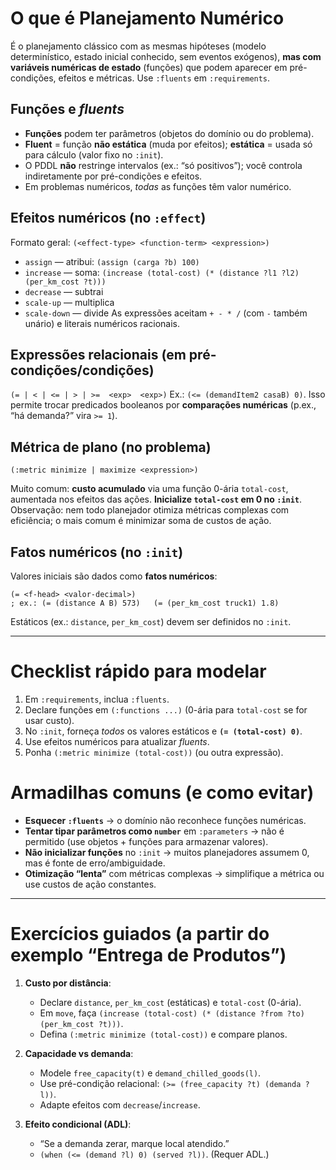 # O que é Planejamento Numérico

É o planejamento clássico com as mesmas hipóteses (modelo determinístico, estado inicial conhecido, sem eventos exógenos), **mas com variáveis numéricas de estado** (funções) que podem aparecer em pré-condições, efeitos e métricas. Use `:fluents` em `:requirements`.&#x20;

## Funções e *fluents*

* **Funções** podem ter parâmetros (objetos do domínio ou do problema).
* **Fluent** = função **não estática** (muda por efeitos); **estática** = usada só para cálculo (valor fixo no `:init`).
* O PDDL **não** restringe intervalos (ex.: “só positivos”); você controla indiretamente por pré-condições e efeitos.
* Em problemas numéricos, *todas* as funções têm valor numérico.&#x20;

## Efeitos numéricos (no `:effect`)

Formato geral: `(<effect-type> <function-term> <expression>)`

* `assign` — atribui: `(assign (carga ?b) 100)`
* `increase` — soma: `(increase (total-cost) (* (distance ?l1 ?l2) (per_km_cost ?t)))`
* `decrease` — subtrai
* `scale-up` — multiplica
* `scale-down` — divide
  As expressões aceitam `+ - * /` (com `-` também unário) e literais numéricos racionais.&#x20;

## Expressões relacionais (em pré-condições/condições)

`(= | < | <= | > | >=  <exp>  <exp>)`
Ex.: `(<= (demandItem2 casaB) 0)`. Isso permite trocar predicados booleanos por **comparações numéricas** (p.ex., “há demanda?” vira `>= 1`).&#x20;

## Métrica de plano (no problema)

```
(:metric minimize | maximize <expression>)
```

Muito comum: **custo acumulado** via uma função 0-ária `total-cost`, aumentada nos efeitos das ações. **Inicialize `total-cost` em 0 no `:init`**. Observação: nem todo planejador otimiza métricas complexas com eficiência; o mais comum é minimizar soma de custos de ação.&#x20;

## Fatos numéricos (no `:init`)

Valores iniciais são dados como **fatos numéricos**:

```
(= <f-head> <valor-decimal>)
; ex.: (= (distance A B) 573)   (= (per_km_cost truck1) 1.8)
```

Estáticos (ex.: `distance`, `per_km_cost`) devem ser definidos no `:init`.&#x20;

---

# Checklist rápido para modelar

1. Em `:requirements`, inclua `:fluents`.
2. Declare funções em `(:functions ...)` (0-ária para `total-cost` se for usar custo).
3. No `:init`, forneça *todos* os valores estáticos e **`(= (total-cost) 0)`**.
4. Use efeitos numéricos para atualizar *fluents*.
5. Ponha `(:metric minimize (total-cost))` (ou outra expressão).&#x20;

# Armadilhas comuns (e como evitar)

* **Esquecer `:fluents`** → o domínio não reconhece funções numéricas.
* **Tentar tipar parâmetros como `number`** em `:parameters` → não é permitido (use objetos + funções para armazenar valores).
* **Não inicializar funções** no `:init` → muitos planejadores assumem 0, mas é fonte de erro/ambiguidade.
* **Otimização “lenta”** com métricas complexas → simplifique a métrica ou use custos de ação constantes.&#x20;

---

# Exercícios guiados (a partir do exemplo “Entrega de Produtos”)

1. **Custo por distância**:

   * Declare `distance`, `per_km_cost` (estáticas) e `total-cost` (0-ária).
   * Em `move`, faça `(increase (total-cost) (* (distance ?from ?to) (per_km_cost ?t)))`.
   * Defina `(:metric minimize (total-cost))` e compare planos.&#x20;
2. **Capacidade vs demanda**:

   * Modele `free_capacity(t)` e `demand_chilled_goods(l)`.
   * Use pré-condição relacional: `(>= (free_capacity ?t) (demanda ?l))`.
   * Adapte efeitos com `decrease`/`increase`.&#x20;
3. **Efeito condicional (ADL)**:

   * “Se a demanda zerar, marque local atendido.”
   * `(when (<= (demand ?l) 0) (served ?l))`. (Requer ADL.)&#x20;
